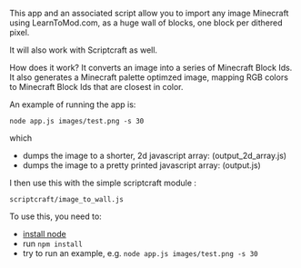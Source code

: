 This app and an associated script allow you to import any image Minecraft using LearnToMod.com, as a huge wall of blocks, one block per dithered pixel.

It will also work with Scriptcraft as well.

How does it work? It converts an image into a series of Minecraft Block Ids. It also generates a Minecraft palette optimzed image, mapping RGB colors to Minecraft Block Ids that are closest in color.

An example of running the app is:

`node app.js images/test.png -s 30`

which

- dumps the image to a shorter, 2d javascript array: (output_2d_array.js)
- dumps the image to a pretty printed javascript array: (output.js)

I then use this with the simple scriptcraft module :

`scriptcraft/image_to_wall.js`

To use this, you need to:
- [install node](https://nodejs.org/download/)
- run `npm install`
- try to run an example, e.g. `node app.js images/test.png -s 30`
